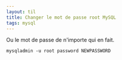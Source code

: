 ```yaml
---
layout: til
title: Changer le mot de passe root MySQL
tags: mysql
---
```


Ou le mot de passe de n'importe qui en fait.

```
mysqladmin -u root password NEWPASSWORD
```

